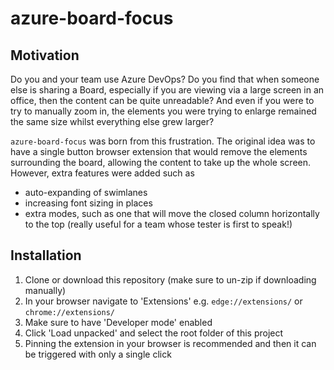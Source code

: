# azure-board-focus

## Motivation

Do you and your team use Azure DevOps? Do you find that when someone else is sharing a Board, especially if you are viewing via a large screen in an office, then the content can be quite unreadable? And even if you were to try to manually zoom in, the elements you were trying to enlarge remained the same size whilst everything else grew larger?

`azure-board-focus` was born from this frustration. The original idea was to have a single button browser extension that would remove the elements surrounding the board, allowing the content to take up the whole screen. However, extra features were added such as

- auto-expanding of swimlanes
- increasing font sizing in places
- extra modes, such as one that will move the closed column horizontally to the top (really useful for a team whose tester is first to speak!)

## Installation

1. Clone or download this repository (make sure to un-zip if downloading manually)
2. In your browser navigate to 'Extensions' e.g. `edge://extensions/` or `chrome://extensions/`
3. Make sure to have 'Developer mode' enabled
4. Click 'Load unpacked' and select the root folder of this project
5. Pinning the extension in your browser is recommended and then it can be triggered with only a single click
